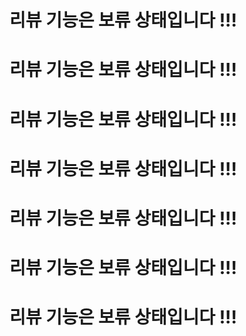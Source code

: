 # 리뷰 기능은 보류 상태입니다 !!!
# 리뷰 기능은 보류 상태입니다 !!!
# 리뷰 기능은 보류 상태입니다 !!!
# 리뷰 기능은 보류 상태입니다 !!!
# 리뷰 기능은 보류 상태입니다 !!!
# 리뷰 기능은 보류 상태입니다 !!!
# 리뷰 기능은 보류 상태입니다 !!!
